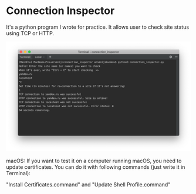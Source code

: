 # Connection Inspector
It's a python program I wrote for practice. It allows user to check site status using TCP or HTTP.

<img src="screenshot.png" width="846">

macOS: If you want to test it on a computer running macOS, you need to update certificates. 
You can do it with following commands (just write it in Terminal):

"Install Certificates.command" and "Update Shell Profile.command"

